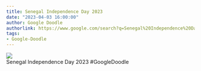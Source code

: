 ```yaml
---
title: Senegal Independence Day 2023
date: "2023-04-03 16:00:00"
author: Google Doodle
authorlink: https://www.google.com/search?q=Senegal%20Independence%20Day%202023
tags:
- Google-Doodle
---
```

<img src="https://www.google.com/logos/doodles/2023/senegal-independence-day-2023-6753651837109859-law.gif" referrerpolicy="no-referrer"><br>Senegal Independence Day 2023 #GoogleDoodle
